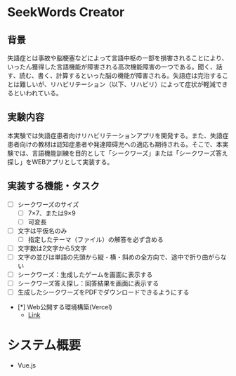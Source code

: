 # SeekWords Creator
## 背景
失語症とは事故や脳梗塞などによって言語中枢の一部を損害されることにより、いったん獲得した言語機能が障害される高次機能障害の一つである。聞く、話す、読む、書く、計算するといった脳の機能が障害される。失語症は完治することは難しいが、リハビリテーション（以下、リハビリ）によって症状が軽減できるといわれている。

## 実験内容
本実験では失語症患者向けリハビリテーションアプリを開発する。また、失語症患者向けの教材は認知症患者や発達障碍児への適応も期待される。そこで、本実験では、言語機能訓練を目的として「シークワーズ」または「シークワーズ答え探し」をWEBアプリとして実装する。

## 実装する機能・タスク
- [ ] シークワーズのサイズ
  - [ ] 7×7、または9×9
  - [ ] 可変長
- [ ] 文字は平仮名のみ
  - [ ] 指定したテーマ（ファイル）の解答を必ず含める
- [ ] 文字数は2文字から5文字
- [ ] 文字の並びは単語の先頭から縦・横・斜めの全方向で、途中で折り曲がらない
- [ ] シークワーズ：生成したゲームを画面に表示する
- [ ] シークワーズ答え探し：回答結果を画面に表示する
- [ ] 生成したシークワーズをPDFでダウンロードできるようにする
- [*] Web公開する環境構築(Vercel)  
  - [Link](https://work-seek-words-creator.vercel.app/)

# システム概要
- Vue.js